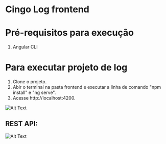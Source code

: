 # Cingo Log frontend

# Pré-requisitos para execução
1. Angular CLI
# Para executar projeto de log
1. Clone o projeto.
2. Abir o terminal na pasta frontend e executar a linha de comando 
"npm install" e "ng serve".
3. Acesse http://localhost:4200. 

![Alt Text](http://localhost:4200)

## REST API:

![Alt Text](http://localhost:8080/logs)
